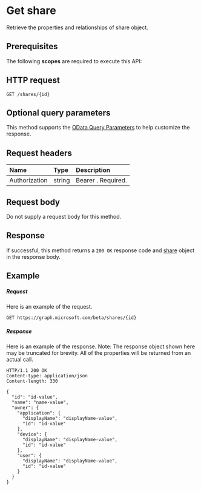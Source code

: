 # Get share

Retrieve the properties and relationships of share object.
## Prerequisites
The following **scopes** are required to execute this API: 
## HTTP request
<!-- { "blockType": "ignored" } -->
```http
GET /shares/{id}
```
## Optional query parameters
This method supports the [OData Query Parameters](http://developer.microsoft.com/en-us/graph/docs/overview/query_parameters) to help customize the response.

## Request headers
| Name       | Type | Description|
|:-----------|:------|:----------|
| Authorization  | string  | Bearer <token>. Required. |

## Request body
Do not supply a request body for this method.
## Response
If successful, this method returns a `200 OK` response code and [share](../resources/share.md) object in the response body.
## Example
##### Request
Here is an example of the request.
<!-- {
  "blockType": "request",
  "name": "get_share"
}-->
```http
GET https://graph.microsoft.com/beta/shares/{id}
```
##### Response
Here is an example of the response. Note: The response object shown here may be truncated for brevity. All of the properties will be returned from an actual call.
<!-- {
  "blockType": "response",
  "truncated": true,
  "@odata.type": "microsoft.graph.share"
} -->
```http
HTTP/1.1 200 OK
Content-type: application/json
Content-length: 330

{
  "id": "id-value",
  "name": "name-value",
  "owner": {
    "application": {
      "displayName": "displayName-value",
      "id": "id-value"
    },
    "device": {
      "displayName": "displayName-value",
      "id": "id-value"
    },
    "user": {
      "displayName": "displayName-value",
      "id": "id-value"
    }
  }
}
```

<!-- uuid: 8fcb5dbc-d5aa-4681-8e31-b001d5168d79
2015-10-25 14:57:30 UTC -->
<!-- {
  "type": "#page.annotation",
  "description": "Get share",
  "keywords": "",
  "section": "documentation",
  "tocPath": ""
}-->